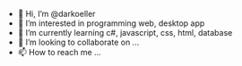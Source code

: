 - 👋 Hi, I’m @darkoeller
- 👀 I’m interested in programming web, desktop app
- 🌱 I’m currently learning c#, javascript, css, html, database
- 💞️ I’m looking to collaborate on ...
- 📫 How to reach me ...

<!---
darkoeller/darkoeller is a ✨ special ✨ repository because its `README.md` (this file) appears on your GitHub profile.
You can click the Preview link to take a look at your changes.
--->
